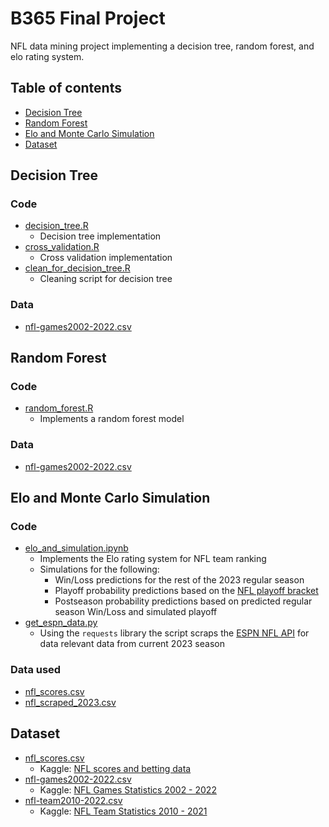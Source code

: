 # B365 Final Project

NFL data mining project implementing a decision tree, random forest, and elo rating system.

## Table of contents
- [Decision Tree](#decision-tree)
- [Random Forest](#random-forest)
- [Elo and Monte Carlo Simulation](#elo-and-monte-carlo-simulation)
- [Dataset](#dataset)

## Decision Tree

### Code

- [decision_tree.R](/scripts/decision_tree.R)
  - Decision tree implementation
- [cross_validation.R](/scripts/cross_validation.R) 
  - Cross validation implementation
- [clean_for_decision_tree.R](/scripts/clean_for_decision_tree.R)
  - Cleaning script for decision tree

### Data

- [nfl-games2002-2022.csv](/data/nfl-games2002-2022.csv)

## Random Forest

### Code

- [random_forest.R](/scripts/random_forest.R) 
  - Implements a random forest model

### Data

- [nfl-games2002-2022.csv](/data/nfl-games2002-2022.csv)

## Elo and Monte Carlo Simulation

### Code

- [elo_and_simulation.ipynb](/scripts/elo_and_simulation.ipynb)
  - Implements the Elo rating system for NFL team ranking
  - Simulations for the following:
    - Win/Loss predictions for the rest of the 2023 regular season
    - Playoff probability predictions based on the [NFL playoff bracket](https://en.wikipedia.org/wiki/NFL_playoffs#Current_playoff_system)
    - Postseason probability predictions based on predicted regular season Win/Loss and simulated playoff
- [get_espn_data.py](/scripts/get_espn_data.py)
  - Using the `requests` library the script scraps the [ESPN NFL API](https://sports.core.api.espn.com/v2/sports/football/leagues/nfl/seasons/2023/types/2/weeks) for data relevant data from current 2023 season

### Data used

- [nfl_scores.csv](/data/nfl_scores.csv)
- [nfl_scraped_2023.csv](/data/nfl_scraped_2023.csv)

## Dataset

- [nfl_scores.csv](/data/nfl_scores.csv) 
  - Kaggle: [NFL scores and betting data](https://www.kaggle.com/datasets/tobycrabtree/nfl-scores-and-betting-data?select=spreadspoke_scores.csv)
- [nfl-games2002-2022.csv](/data/nfl-games2002-2022.csv) 
  - Kaggle: [NFL Games Statistics 2002 - 2022](https://www.kaggle.com/datasets/cviaxmiwnptr/nfl-team-stats-20022019-espn)
- [nfl-team2010-2022.csv](/data/nfl-team2010-2022.csv) 
  - Kaggle: [NFL Team Statistics 2010 - 2021](https://www.kaggle.com/datasets/shanyachaubey/nfl20102021offdefplayoffteamstats)
